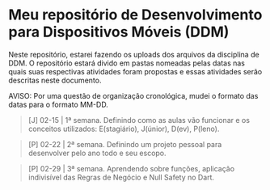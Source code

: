 # Meu repositório de Desenvolvimento para Dispositivos Móveis (DDM)

Neste repositório, estarei fazendo os uploads dos arquivos da disciplina de DDM.
O repositório estará divido em pastas nomeadas pelas datas nas quais suas respectivas atividades foram propostas
e essas atividades serão descritas neste documento.

AVISO: Por uma questão de organização cronológica, mudei o formato das datas para o formato MM-DD.

> [J] 02-15 | 1ª semana. Definindo como as aulas vão funcionar e os conceitos utilizados: E(stagiário), J(únior), D(ev), P(leno).

> [P] 02-22 | 2ª semana. Definindo um projeto pessoal para desenvolver pelo ano todo e seu escopo.

> [P] 02-29 | 3ª semana. Aprendendo sobre funções, aplicação indivisível das Regras de Negócio e Null Safety no Dart.
